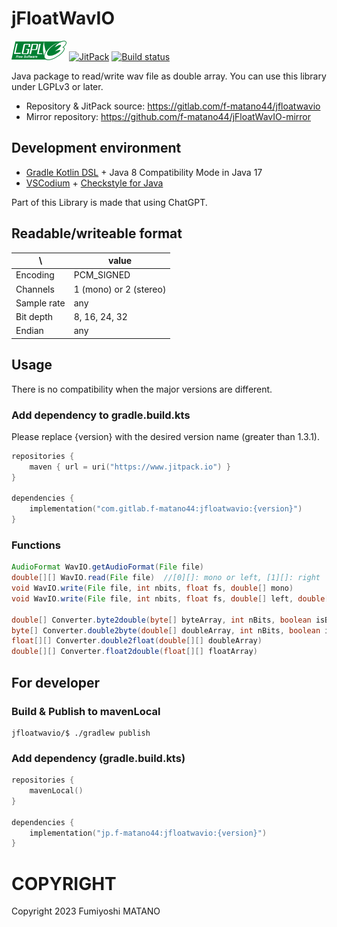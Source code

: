 # jFloatWavIO
[![LGPLv3 or later](doc/images/lgplv3-88x31.png)](https://www.gnu.org/graphics/license-logos.html)
[![JitPack](https://jitpack.io/v/com.gitlab.f-matano44/jfloatwavio.svg)](https://jitpack.io/#com.gitlab.f-matano44/jfloatwavio)
[![Build status](https://gitlab.com/f-matano44/jfloatwavio/badges/main/pipeline.svg)](https://gitlab.com/f-matano44/jfloatwavio/-/jobs)

Java package to read/write wav file as double array. You can use this library under LGPLv3 or later.

* Repository & JitPack source: https://gitlab.com/f-matano44/jfloatwavio
* Mirror repository: https://github.com/f-matano44/jFloatWavIO-mirror


## Development environment
* [Gradle Kotlin DSL](https://gradle.org/) + Java 8 Compatibility Mode in Java 17
* [VSCodium](https://github.com/VSCodium/vscodium) + [Checkstyle for Java](https://github.com/jdneo/vscode-checkstyle)

Part of this Library is made that using ChatGPT.


## Readable/writeable format
| \ |value|
|---|-----|
|Encoding|PCM_SIGNED|
|Channels|1 (mono) or 2 (stereo)|
|Sample rate|any|
|Bit depth|8, 16, 24, 32|
|Endian|any|


## Usage
There is no compatibility when the major versions are different.

### Add dependency to gradle.build.kts
Please replace {version} with the desired version name (greater than 1.3.1).
```kotlin
repositories {
    maven { url = uri("https://www.jitpack.io") }
}

dependencies {
    implementation("com.gitlab.f-matano44:jfloatwavio:{version}")
}
```

### Functions
```Java
AudioFormat WavIO.getAudioFormat(File file)
double[][] WavIO.read(File file)  //[0][]: mono or left, [1][]: right
void WavIO.write(File file, int nbits, float fs, double[] mono)
void WavIO.write(File file, int nbits, float fs, double[] left, double[] right)

double[] Converter.byte2double(byte[] byteArray, int nBits, boolean isBigEndian)
byte[] Converter.double2byte(double[] doubleArray, int nBits, boolean isBigEndian)
float[][] Converter.double2float(double[][] doubleArray)
double[][] Converter.float2double(float[][] floatArray)
```


## For developer

### Build & Publish to mavenLocal
```SH
jfloatwavio/$ ./gradlew publish
```


### Add dependency (gradle.build.kts)
```Kotlin
repositories {
    mavenLocal()
}

dependencies {
    implementation("jp.f-matano44:jfloatwavio:{version}")
}
```


# COPYRIGHT
Copyright 2023 Fumiyoshi MATANO<br>
